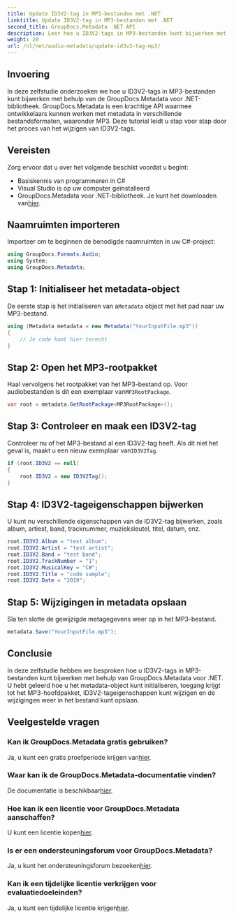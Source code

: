 ```yaml
---
title: Update ID3V2-tag in MP3-bestanden met .NET
linktitle: Update ID3V2-tag in MP3-bestanden met .NET
second_title: GroupDocs.Metadata .NET API
description: Leer hoe u ID3V2-tags in MP3-bestanden kunt bijwerken met .NET met GroupDocs.Metadata voor efficiënt bestandsbeheer.
weight: 20
url: /nl/net/audio-metadata/update-id3v2-tag-mp3/
---
```

## Invoering
In deze zelfstudie onderzoeken we hoe u ID3V2-tags in MP3-bestanden kunt bijwerken met behulp van de GroupDocs.Metadata voor .NET-bibliotheek. GroupDocs.Metadata is een krachtige API waarmee ontwikkelaars kunnen werken met metadata in verschillende bestandsformaten, waaronder MP3. Deze tutorial leidt u stap voor stap door het proces van het wijzigen van ID3V2-tags.
## Vereisten
Zorg ervoor dat u over het volgende beschikt voordat u begint:
- Basiskennis van programmeren in C#
- Visual Studio is op uw computer geïnstalleerd
-  GroupDocs.Metadata voor .NET-bibliotheek. Je kunt het downloaden van[hier](https://releases.groupdocs.com/metadata/net/).

## Naamruimten importeren
Importeer om te beginnen de benodigde naamruimten in uw C#-project:
```csharp
using GroupDocs.Formats.Audio;
using System;
using GroupDocs.Metadata;
```
## Stap 1: Initialiseer het metadata-object
 De eerste stap is het initialiseren van a`Metadata` object met het pad naar uw MP3-bestand.
```csharp
using (Metadata metadata = new Metadata("YourInputFile.mp3"))
{
    // Je code komt hier terecht
}
```
## Stap 2: Open het MP3-rootpakket
 Haal vervolgens het rootpakket van het MP3-bestand op. Voor audiobestanden is dit een exemplaar van`MP3RootPackage`.
```csharp
var root = metadata.GetRootPackage<MP3RootPackage>();
```
## Stap 3: Controleer en maak een ID3V2-tag
 Controleer nu of het MP3-bestand al een ID3V2-tag heeft. Als dit niet het geval is, maakt u een nieuw exemplaar van`ID3V2Tag`.
```csharp
if (root.ID3V2 == null)
{
    root.ID3V2 = new ID3V2Tag();
}
```
## Stap 4: ID3V2-tageigenschappen bijwerken
U kunt nu verschillende eigenschappen van de ID3V2-tag bijwerken, zoals album, artiest, band, tracknummer, muzieksleutel, titel, datum, enz.
```csharp
root.ID3V2.Album = "test album";
root.ID3V2.Artist = "test artist";
root.ID3V2.Band = "test band";
root.ID3V2.TrackNumber = "1";
root.ID3V2.MusicalKey = "C#";
root.ID3V2.Title = "code sample";
root.ID3V2.Date = "2019";
```
## Stap 5: Wijzigingen in metadata opslaan
Sla ten slotte de gewijzigde metagegevens weer op in het MP3-bestand.
```csharp
metadata.Save("YourInputFile.mp3");
```

## Conclusie
In deze zelfstudie hebben we besproken hoe u ID3V2-tags in MP3-bestanden kunt bijwerken met behulp van GroupDocs.Metadata voor .NET. U hebt geleerd hoe u het metadata-object kunt initialiseren, toegang krijgt tot het MP3-hoofdpakket, ID3V2-tageigenschappen kunt wijzigen en de wijzigingen weer in het bestand kunt opslaan.

## Veelgestelde vragen
### Kan ik GroupDocs.Metadata gratis gebruiken?
 Ja, u kunt een gratis proefperiode krijgen van[hier](https://releases.groupdocs.com/).
### Waar kan ik de GroupDocs.Metadata-documentatie vinden?
 De documentatie is beschikbaar[hier](https://tutorials.groupdocs.com/metadata/net/).
### Hoe kan ik een licentie voor GroupDocs.Metadata aanschaffen?
 U kunt een licentie kopen[hier](https://purchase.groupdocs.com/buy).
### Is er een ondersteuningsforum voor GroupDocs.Metadata?
 Ja, u kunt het ondersteuningsforum bezoeken[hier](https://forum.groupdocs.com/c/metadata/14).
### Kan ik een tijdelijke licentie verkrijgen voor evaluatiedoeleinden?
 Ja, u kunt een tijdelijke licentie krijgen[hier](https://purchase.groupdocs.com/temporary-license/).